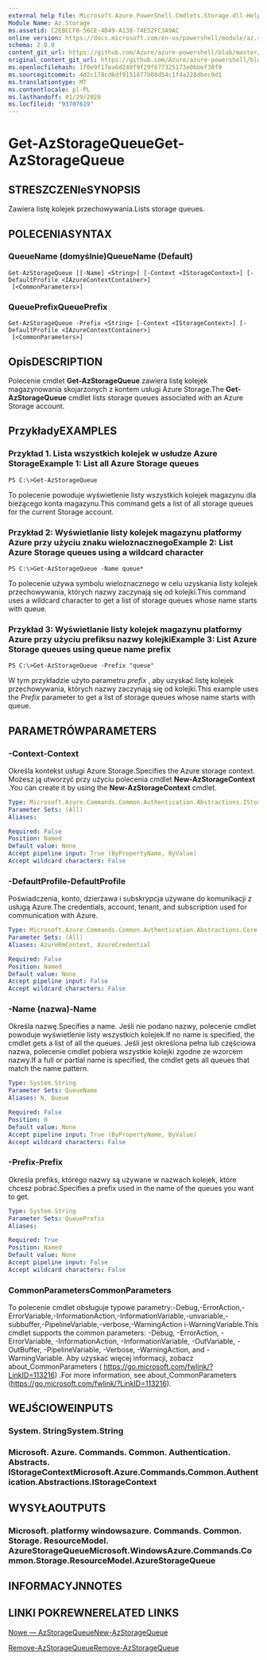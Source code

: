 ```yaml
---
external help file: Microsoft.Azure.PowerShell.Cmdlets.Storage.dll-Help.xml
Module Name: Az.Storage
ms.assetid: C2EBCCF0-56CE-4D49-A138-74E52FC3A9AC
online version: https://docs.microsoft.com/en-us/powershell/module/az.storage/get-azstoragequeue
schema: 2.0.0
content_git_url: https://github.com/Azure/azure-powershell/blob/master/src/Storage/Storage.Management/help/Get-AzStorageQueue.md
original_content_git_url: https://github.com/Azure/azure-powershell/blob/master/src/Storage/Storage.Management/help/Get-AzStorageQueue.md
ms.openlocfilehash: 1f0e9f17ea6d240f9f29f677325173e0bbef38f9
ms.sourcegitcommit: 4d2c178cd6df9151877b08d54c1f4a228dbec9d1
ms.translationtype: MT
ms.contentlocale: pl-PL
ms.lasthandoff: 01/29/2020
ms.locfileid: "93707619"
---
```

# <span data-ttu-id="68555-101">Get-AzStorageQueue</span><span class="sxs-lookup"><span data-stu-id="68555-101">Get-AzStorageQueue</span></span>

## <span data-ttu-id="68555-102">STRESZCZENIe</span><span class="sxs-lookup"><span data-stu-id="68555-102">SYNOPSIS</span></span>
<span data-ttu-id="68555-103">Zawiera listę kolejek przechowywania.</span><span class="sxs-lookup"><span data-stu-id="68555-103">Lists storage queues.</span></span>

## <span data-ttu-id="68555-104">POLECENIA</span><span class="sxs-lookup"><span data-stu-id="68555-104">SYNTAX</span></span>

### <span data-ttu-id="68555-105">QueueName (domyślnie)</span><span class="sxs-lookup"><span data-stu-id="68555-105">QueueName (Default)</span></span>
```
Get-AzStorageQueue [[-Name] <String>] [-Context <IStorageContext>] [-DefaultProfile <IAzureContextContainer>]
 [<CommonParameters>]
```

### <span data-ttu-id="68555-106">QueuePrefix</span><span class="sxs-lookup"><span data-stu-id="68555-106">QueuePrefix</span></span>
```
Get-AzStorageQueue -Prefix <String> [-Context <IStorageContext>] [-DefaultProfile <IAzureContextContainer>]
 [<CommonParameters>]
```

## <span data-ttu-id="68555-107">Opis</span><span class="sxs-lookup"><span data-stu-id="68555-107">DESCRIPTION</span></span>
<span data-ttu-id="68555-108">Polecenie cmdlet **Get-AzStorageQueue** zawiera listę kolejek magazynowania skojarzonych z kontem usługi Azure Storage.</span><span class="sxs-lookup"><span data-stu-id="68555-108">The **Get-AzStorageQueue** cmdlet lists storage queues associated with an Azure Storage account.</span></span>

## <span data-ttu-id="68555-109">Przykłady</span><span class="sxs-lookup"><span data-stu-id="68555-109">EXAMPLES</span></span>

### <span data-ttu-id="68555-110">Przykład 1. Lista wszystkich kolejek w usłudze Azure Storage</span><span class="sxs-lookup"><span data-stu-id="68555-110">Example 1: List all Azure Storage queues</span></span>
```
PS C:\>Get-AzStorageQueue
```

<span data-ttu-id="68555-111">To polecenie powoduje wyświetlenie listy wszystkich kolejek magazynu dla bieżącego konta magazynu.</span><span class="sxs-lookup"><span data-stu-id="68555-111">This command gets a list of all storage queues for the current Storage account.</span></span>

### <span data-ttu-id="68555-112">Przykład 2: Wyświetlanie listy kolejek magazynu platformy Azure przy użyciu znaku wieloznacznego</span><span class="sxs-lookup"><span data-stu-id="68555-112">Example 2: List Azure Storage queues using a wildcard character</span></span>
```
PS C:\>Get-AzStorageQueue -Name queue*
```

<span data-ttu-id="68555-113">To polecenie używa symbolu wieloznacznego w celu uzyskania listy kolejek przechowywania, których nazwy zaczynają się od kolejki.</span><span class="sxs-lookup"><span data-stu-id="68555-113">This command uses a wildcard character to get a list of storage queues whose name starts with queue.</span></span>

### <span data-ttu-id="68555-114">Przykład 3: Wyświetlanie listy kolejek magazynu platformy Azure przy użyciu prefiksu nazwy kolejki</span><span class="sxs-lookup"><span data-stu-id="68555-114">Example 3: List Azure Storage queues using queue name prefix</span></span>
```
PS C:\>Get-AzStorageQueue -Prefix "queue"
```

<span data-ttu-id="68555-115">W tym przykładzie użyto parametru *prefix* , aby uzyskać listę kolejek przechowywania, których nazwy zaczynają się od kolejki.</span><span class="sxs-lookup"><span data-stu-id="68555-115">This example uses the *Prefix* parameter to get a list of storage queues whose name starts with queue.</span></span>

## <span data-ttu-id="68555-116">PARAMETRÓW</span><span class="sxs-lookup"><span data-stu-id="68555-116">PARAMETERS</span></span>

### <span data-ttu-id="68555-117">-Context</span><span class="sxs-lookup"><span data-stu-id="68555-117">-Context</span></span>
<span data-ttu-id="68555-118">Określa kontekst usługi Azure Storage.</span><span class="sxs-lookup"><span data-stu-id="68555-118">Specifies the Azure storage context.</span></span>
<span data-ttu-id="68555-119">Możesz ją utworzyć przy użyciu polecenia cmdlet **New-AzStorageContext** .</span><span class="sxs-lookup"><span data-stu-id="68555-119">You can create it by using the **New-AzStorageContext** cmdlet.</span></span>

```yaml
Type: Microsoft.Azure.Commands.Common.Authentication.Abstractions.IStorageContext
Parameter Sets: (All)
Aliases:

Required: False
Position: Named
Default value: None
Accept pipeline input: True (ByPropertyName, ByValue)
Accept wildcard characters: False
```

### <span data-ttu-id="68555-120">-DefaultProfile</span><span class="sxs-lookup"><span data-stu-id="68555-120">-DefaultProfile</span></span>
<span data-ttu-id="68555-121">Poświadczenia, konto, dzierżawa i subskrypcja używane do komunikacji z usługą Azure.</span><span class="sxs-lookup"><span data-stu-id="68555-121">The credentials, account, tenant, and subscription used for communication with Azure.</span></span>

```yaml
Type: Microsoft.Azure.Commands.Common.Authentication.Abstractions.Core.IAzureContextContainer
Parameter Sets: (All)
Aliases: AzureRmContext, AzureCredential

Required: False
Position: Named
Default value: None
Accept pipeline input: False
Accept wildcard characters: False
```

### <span data-ttu-id="68555-122">-Name (nazwa)</span><span class="sxs-lookup"><span data-stu-id="68555-122">-Name</span></span>
<span data-ttu-id="68555-123">Określa nazwę.</span><span class="sxs-lookup"><span data-stu-id="68555-123">Specifies a name.</span></span>
<span data-ttu-id="68555-124">Jeśli nie podano nazwy, polecenie cmdlet powoduje wyświetlenie listy wszystkich kolejek.</span><span class="sxs-lookup"><span data-stu-id="68555-124">If no name is specified, the cmdlet gets a list of all the queues.</span></span>
<span data-ttu-id="68555-125">Jeśli jest określona pełna lub częściowa nazwa, polecenie cmdlet pobiera wszystkie kolejki zgodne ze wzorcem nazwy.</span><span class="sxs-lookup"><span data-stu-id="68555-125">If a full or partial name is specified, the cmdlet gets all queues that match the name pattern.</span></span>

```yaml
Type: System.String
Parameter Sets: QueueName
Aliases: N, Queue

Required: False
Position: 0
Default value: None
Accept pipeline input: True (ByPropertyName, ByValue)
Accept wildcard characters: False
```

### <span data-ttu-id="68555-126">-Prefix</span><span class="sxs-lookup"><span data-stu-id="68555-126">-Prefix</span></span>
<span data-ttu-id="68555-127">Określa prefiks, którego nazwy są używane w nazwach kolejek, które chcesz pobrać.</span><span class="sxs-lookup"><span data-stu-id="68555-127">Specifies a prefix used in the name of the queues you want to get.</span></span>

```yaml
Type: System.String
Parameter Sets: QueuePrefix
Aliases:

Required: True
Position: Named
Default value: None
Accept pipeline input: False
Accept wildcard characters: False
```

### <span data-ttu-id="68555-128">CommonParameters</span><span class="sxs-lookup"><span data-stu-id="68555-128">CommonParameters</span></span>
<span data-ttu-id="68555-129">To polecenie cmdlet obsługuje typowe parametry:-Debug,-ErrorAction,-ErrorVariable,-InformationAction,-InformationVariable,-unvariable,-subbuffer,-PipelineVariable,-verbose,-WarningAction i-WarningVariable.</span><span class="sxs-lookup"><span data-stu-id="68555-129">This cmdlet supports the common parameters: -Debug, -ErrorAction, -ErrorVariable, -InformationAction, -InformationVariable, -OutVariable, -OutBuffer, -PipelineVariable, -Verbose, -WarningAction, and -WarningVariable.</span></span> <span data-ttu-id="68555-130">Aby uzyskać więcej informacji, zobacz about_CommonParameters ( https://go.microsoft.com/fwlink/?LinkID=113216) .</span><span class="sxs-lookup"><span data-stu-id="68555-130">For more information, see about_CommonParameters (https://go.microsoft.com/fwlink/?LinkID=113216).</span></span>

## <span data-ttu-id="68555-131">WEJŚCIOWE</span><span class="sxs-lookup"><span data-stu-id="68555-131">INPUTS</span></span>

### <span data-ttu-id="68555-132">System. String</span><span class="sxs-lookup"><span data-stu-id="68555-132">System.String</span></span>

### <span data-ttu-id="68555-133">Microsoft. Azure. Commands. Common. Authentication. Abstracts. IStorageContext</span><span class="sxs-lookup"><span data-stu-id="68555-133">Microsoft.Azure.Commands.Common.Authentication.Abstractions.IStorageContext</span></span>

## <span data-ttu-id="68555-134">WYSYŁA</span><span class="sxs-lookup"><span data-stu-id="68555-134">OUTPUTS</span></span>

### <span data-ttu-id="68555-135">Microsoft. platformy windowsazure. Commands. Common. Storage. ResourceModel. AzureStorageQueue</span><span class="sxs-lookup"><span data-stu-id="68555-135">Microsoft.WindowsAzure.Commands.Common.Storage.ResourceModel.AzureStorageQueue</span></span>

## <span data-ttu-id="68555-136">INFORMACYJN</span><span class="sxs-lookup"><span data-stu-id="68555-136">NOTES</span></span>

## <span data-ttu-id="68555-137">LINKI POKREWNE</span><span class="sxs-lookup"><span data-stu-id="68555-137">RELATED LINKS</span></span>

[<span data-ttu-id="68555-138">Nowe — AzStorageQueue</span><span class="sxs-lookup"><span data-stu-id="68555-138">New-AzStorageQueue</span></span>](./New-AzStorageQueue.md)

[<span data-ttu-id="68555-139">Remove-AzStorageQueue</span><span class="sxs-lookup"><span data-stu-id="68555-139">Remove-AzStorageQueue</span></span>](./Remove-AzStorageQueue.md)



